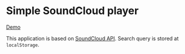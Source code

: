 # Simple SoundCloud player

[Demo](http://matreshkajs.github.io/examples/soundcloud-search/)

This application is based on [SoundCloud API](https://developers.soundcloud.com/docs/api/guide). Search query is stored at ``localStorage``.

